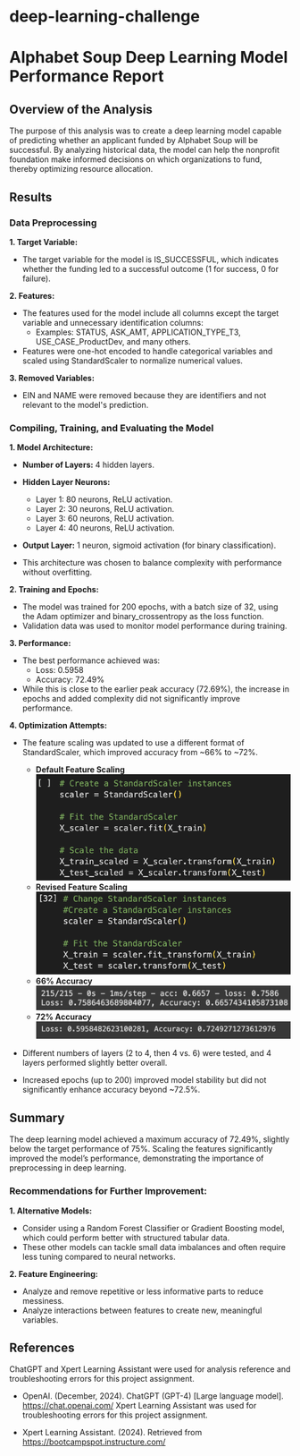 # deep-learning-challenge


# Alphabet Soup Deep Learning Model Performance Report
## Overview of the Analysis

The purpose of this analysis was to create a deep learning model capable of predicting whether an applicant funded by Alphabet Soup will be successful. By analyzing historical data, the model can help the nonprofit foundation make informed decisions on which organizations to fund, thereby optimizing resource allocation.

## Results

### Data Preprocessing

**1. Target Variable:**
- The target variable for the model is IS_SUCCESSFUL, which indicates whether the funding led to a successful outcome (1 for success, 0 for failure).

**2. Features:**
- The features used for the model include all columns except the target variable and unnecessary identification columns:
    - Examples: STATUS, ASK_AMT, APPLICATION_TYPE_T3, USE_CASE_ProductDev, and many others.
- Features were one-hot encoded to handle categorical variables and scaled using StandardScaler to normalize numerical values.

**3. Removed Variables:**

- EIN and NAME were removed because they are identifiers and not relevant to the model's prediction.

### Compiling, Training, and Evaluating the Model

**1. Model Architecture:**

- **Number of Layers:** 4 hidden layers.
- **Hidden Layer Neurons:**
    - Layer 1: 80 neurons, ReLU activation.
    - Layer 2: 30 neurons, ReLU activation.
    - Layer 3: 60 neurons, ReLU activation.
    - Layer 4: 40 neurons, ReLU activation.
      
- **Output Layer:** 1 neuron, sigmoid activation (for binary classification).
- This architecture was chosen to balance complexity with performance without overfitting.

**2. Training and Epochs:**

- The model was trained for 200 epochs, with a batch size of 32, using the Adam optimizer and binary_crossentropy as the loss function.
- Validation data was used to monitor model performance during training.

**3. Performance:**

- The best performance achieved was:
    - Loss: 0.5958
    - Accuracy: 72.49%
- While this is close to the earlier peak accuracy (72.69%), the increase in epochs and added complexity did not significantly improve performance.
  
**4. Optimization Attempts:**

- The feature scaling was updated to use a different format of StandardScaler, which improved accuracy from ~66% to ~72%.
  - **Default Feature Scaling** ![Default Feature Scaling](ImagesforReport/Default_Feature_Scaling.png)
  - **Revised Feature Scaling**![Revised Feature Scaling](ImagesforReport/Revised_Feature_Scaling.png)
  - **66% Accuracy**![66% Accuracy](ImagesforReport/66_accuracy.png)
  - **72% Accuracy**![72% Accuracy](ImagesforReport/72_accuracy.png)

- Different numbers of layers (2 to 4, then 4 vs. 6) were tested, and 4 layers performed slightly better overall.
- Increased epochs (up to 200) improved model stability but did not significantly enhance accuracy beyond ~72.5%.

## Summary

The deep learning model achieved a maximum accuracy of 72.49%, slightly below the target performance of 75%. Scaling the features significantly improved the model’s performance, demonstrating the importance of preprocessing in deep learning.

### Recommendations for Further Improvement:

**1. Alternative Models:**

- Consider using a Random Forest Classifier or Gradient Boosting model, which could perform better with structured tabular data.
- These other models can tackle small data imbalances and often require less tuning compared to neural networks.
  
**2. Feature Engineering:**

- Analyze and remove repetitive or less informative parts to reduce messiness.
- Analyze interactions between features to create new, meaningful variables.

## References 

ChatGPT and Xpert Learning Assistant were used for analysis reference and troubleshooting errors for this project assignment.

- OpenAI. (December, 2024). ChatGPT (GPT-4) [Large language model]. https://chat.openai.com/ Xpert Learning Assistant was used for troubleshooting errors for this project assignment.

- Xpert Learning Assistant. (2024). Retrieved from https://bootcampspot.instructure.com/
